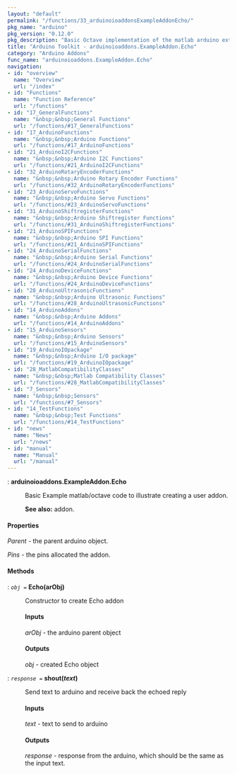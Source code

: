 ```yaml
---
layout: "default"
permalink: "/functions/33_arduinoioaddonsExampleAddonEcho/"
pkg_name: "arduino"
pkg_version: "0.12.0"
pkg_description: "Basic Octave implementation of the matlab arduino extension,  allowing communication to a programmed arduino board to control its  hardware."
title: "Arduino Toolkit - arduinoioaddons.ExampleAddon.Echo"
category: "Arduino Addons"
func_name: "arduinoioaddons.ExampleAddon.Echo"
navigation:
- id: "overview"
  name: "Overview"
  url: "/index"
- id: "Functions"
  name: "Function Reference"
  url: "/functions"
- id: "17_GeneralFunctions"
  name: "&nbsp;&nbsp;General Functions"
  url: "/functions/#17_GeneralFunctions"
- id: "17_ArduinoFunctions"
  name: "&nbsp;&nbsp;Arduino Functions"
  url: "/functions/#17_ArduinoFunctions"
- id: "21_ArduinoI2CFunctions"
  name: "&nbsp;&nbsp;Arduino I2C Functions"
  url: "/functions/#21_ArduinoI2CFunctions"
- id: "32_ArduinoRotaryEncoderFunctions"
  name: "&nbsp;&nbsp;Arduino Rotary Encoder Functions"
  url: "/functions/#32_ArduinoRotaryEncoderFunctions"
- id: "23_ArduinoServoFunctions"
  name: "&nbsp;&nbsp;Arduino Servo Functions"
  url: "/functions/#23_ArduinoServoFunctions"
- id: "31_ArduinoShiftregisterFunctions"
  name: "&nbsp;&nbsp;Arduino Shiftregister Functions"
  url: "/functions/#31_ArduinoShiftregisterFunctions"
- id: "21_ArduinoSPIFunctions"
  name: "&nbsp;&nbsp;Arduino SPI Functions"
  url: "/functions/#21_ArduinoSPIFunctions"
- id: "24_ArduinoSerialFunctions"
  name: "&nbsp;&nbsp;Arduino Serial Functions"
  url: "/functions/#24_ArduinoSerialFunctions"
- id: "24_ArduinoDeviceFunctions"
  name: "&nbsp;&nbsp;Arduino Device Functions"
  url: "/functions/#24_ArduinoDeviceFunctions"
- id: "28_ArduinoUltrasonicFunctions"
  name: "&nbsp;&nbsp;Arduino Ultrasonic Functions"
  url: "/functions/#28_ArduinoUltrasonicFunctions"
- id: "14_ArduinoAddons"
  name: "&nbsp;&nbsp;Arduino Addons"
  url: "/functions/#14_ArduinoAddons"
- id: "15_ArduinoSensors"
  name: "&nbsp;&nbsp;Arduino Sensors"
  url: "/functions/#15_ArduinoSensors"
- id: "19_ArduinoIOpackage"
  name: "&nbsp;&nbsp;Arduino I/O package"
  url: "/functions/#19_ArduinoIOpackage"
- id: "28_MatlabCompatibilityClasses"
  name: "&nbsp;&nbsp;Matlab Compatibility Classes"
  url: "/functions/#28_MatlabCompatibilityClasses"
- id: "7_Sensors"
  name: "&nbsp;&nbsp;Sensors"
  url: "/functions/#7_Sensors"
- id: "14_TestFunctions"
  name: "&nbsp;&nbsp;Test Functions"
  url: "/functions/#14_TestFunctions"
- id: "news"
  name: "News"
  url: "/news"
- id: "manual"
  name: "Manual"
  url: "/manual"
---
```

<dl class="first-deftypefn">
<dt class="deftypefn" id="index-arduinoioaddons_002eExampleAddon_002eEcho"><span class="category-def">: </span><span><strong class="def-name">arduinoioaddons.ExampleAddon.Echo</strong><a class="copiable-link" href='#index-arduinoioaddons_002eExampleAddon_002eEcho'></a></span></dt>
<dd><p>Basic Example matlab/octave code to illustrate creating
 a user addon. 
</p>

<p><strong class="strong">See also:</strong> addon.
 </p></dd></dl>

<h4 class="subsubheading" id="Properties">Properties</h4>
<p><var class="var">Parent</var> - the parent arduino object.
</p>
<p><var class="var">Pins</var> - the pins allocated the addon.
</p>
<h4 class="subheading" id="Methods">Methods</h4>
<dl class="first-deftypefn">
<dt class="deftypefn" id="index-Echo_0028arObj_0029"><span class="category-def">: </span><span><code class="def-type"><var class="var">obj</var> =</code> <strong class="def-name">Echo(arObj)</strong><a class="copiable-link" href='#index-Echo_0028arObj_0029'></a></span></dt>
<dd><p>Constructor to create Echo addon
 </p><h4 class="subsubheading" id="Inputs">Inputs</h4>
<p><var class="var">arObj</var> - the arduino parent object
</p>
<h4 class="subsubheading" id="Outputs">Outputs</h4>
<p><var class="var">obj</var> - created Echo object
 </p></dd></dl>

<dl class="first-deftypefn">
<dt class="deftypefn" id="index-shout_0028text_0029"><span class="category-def">: </span><span><code class="def-type"><var class="var">response</var> =</code> <strong class="def-name">shout(<var class="var">text</var>)</strong><a class="copiable-link" href='#index-shout_0028text_0029'></a></span></dt>
<dd><p>Send text to arduino and receive back the echoed reply
</p>
<h4 class="subsubheading" id="Inputs-1">Inputs</h4>
<p><var class="var">text</var> - text to send to arduino
</p>
<h4 class="subsubheading" id="Outputs-1">Outputs</h4>
<p><var class="var">response</var> - response from the arduino, which should be the same as 
 the input text.
 </p></dd></dl>